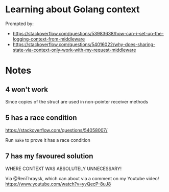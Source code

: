 # Learning about Golang context

Prompted by:

* https://stackoverflow.com/questions/53983638/how-can-i-set-up-the-logging-context-from-middleware
* https://stackoverflow.com/questions/54016022/why-does-sharing-state-via-context-only-work-with-my-request-middleware

# Notes

## 4 won't work

Since copies of the struct are used in non-pointer receiver methods

## 5 has a race condition

https://stackoverflow.com/questions/54058007/

Run `make` to prove it has a race condition

## 7 has my favoured solution

WHERE CONTEXT WAS ABSOLUTELY UNNECESSARY!

Via @RenThraysk, which can about via a comment on my Youtube video! https://www.youtube.com/watch?v=yvQecP-8uJ8
